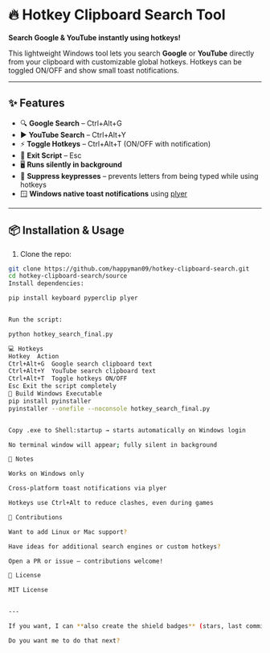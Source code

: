 # 🔥 Hotkey Clipboard Search Tool

**Search Google & YouTube instantly using hotkeys!**  

This lightweight Windows tool lets you search **Google** or **YouTube** directly from your clipboard with customizable global hotkeys. Hotkeys can be toggled ON/OFF and show small toast notifications.

---

## ✨ Features

- 🔍 **Google Search** – Ctrl+Alt+G  
- ▶️ **YouTube Search** – Ctrl+Alt+Y  
- ⚡ **Toggle Hotkeys** – Ctrl+Alt+T (ON/OFF with notification)  
- 🛑 **Exit Script** – Esc  
- 🖥️ **Runs silently in background**  
- 🚫 **Suppress keypresses** – prevents letters from being typed while using hotkeys  
- 🪟 **Windows native toast notifications** using [plyer](https://pypi.org/project/plyer/)

---

## 📦 Installation & Usage

1. Clone the repo:

```bash
git clone https://github.com/happyman09/hotkey-clipboard-search.git
cd hotkey-clipboard-search/source
Install dependencies:

pip install keyboard pyperclip plyer


Run the script:

python hotkey_search_final.py

💻 Hotkeys
Hotkey	Action
Ctrl+Alt+G	Google search clipboard text
Ctrl+Alt+Y	YouTube search clipboard text
Ctrl+Alt+T	Toggle hotkeys ON/OFF
Esc	Exit the script completely
🔨 Build Windows Executable
pip install pyinstaller
pyinstaller --onefile --noconsole hotkey_search_final.py


Copy .exe to Shell:startup → starts automatically on Windows login

No terminal window will appear; fully silent in background

📝 Notes

Works on Windows only

Cross-platform toast notifications via plyer

Hotkeys use Ctrl+Alt to reduce clashes, even during games

🤝 Contributions

Want to add Linux or Mac support?

Have ideas for additional search engines or custom hotkeys?

Open a PR or issue — contributions welcome!

📜 License

MIT License


---

If you want, I can **also create the shield badges** (stars, last commit, license, downloads, etc.) for the top of this README to make it **instantly flex-worthy** like your wallpaper-themer repo.  

Do you want me to do that next?
